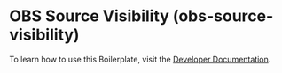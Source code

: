 # OBS Source Visibility (obs-source-visibility)

To learn how to use this Boilerplate, visit the [Developer Documentation](https://casthub.app/docs).
